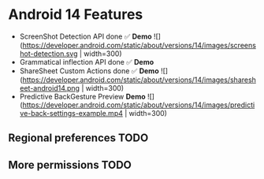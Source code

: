 # Android 14 Features
- ScreenShot Detection API done ✅
  **Demo**
  ![](https://developer.android.com/static/about/versions/14/images/screenshot-detection.svg | width=300)
- Grammatical inflection API done ✅
  **Demo**
- ShareSheet Custom Actions done ✅
  **Demo**
  ![](https://developer.android.com/static/about/versions/14/images/sharesheet-android14.png | width=300)
- Predictive BackGesture Preview
  **Demo**
  ![](https://developer.android.com/static/about/versions/14/images/predictive-back-settings-example.mp4 | width=300)

## Regional preferences TODO
## More permissions TODO
